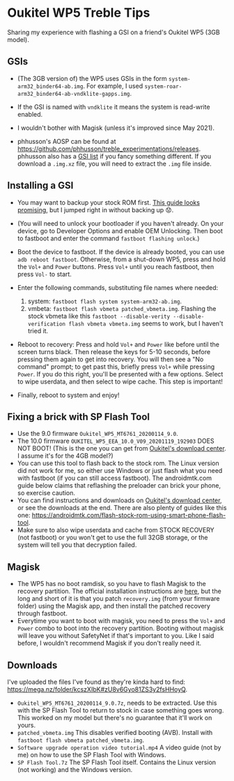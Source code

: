# Oukitel WP5 Treble Tips

Sharing my experience with flashing a GSI on a friend's Oukitel WP5 (3GB model).



## GSIs

- (The 3GB version of) the WP5 uses GSIs in the form `system-arm32_binder64-ab.img`. For example, I used `system-roar-arm32_binder64-ab-vndklite-gapps.img`.

- If the GSI is named with `vndklite` it means the system is read-write enabled.

- I wouldn't bother with Magisk (unless it's improved since May 2021).

- phhusson's AOSP can be found at https://github.com/phhusson/treble_experimentations/releases. phhusson also has a [GSI list](https://github.com/phhusson/treble_experimentations/wiki/Generic-System-Image-(GSI)-list) if you fancy something different. If you download a `.img.xz` file, you will need to extract the `.img` file inside.

  


## Installing a GSI

- You may want to backup your stock ROM first. [This guide looks promising](https://forum.hovatek.com/thread-21970.html), but I jumped right in without backing up :worried:.

- (You will need to unlock your bootloader if you haven't already. On your device, go to Developer Options and enable OEM Unlocking. Then boot to fastboot and enter the command `fastboot flashing unlock`.)

- Boot the device to fastboot. If the device is already booted, you can use `adb reboot fastboot`. Otherwise, from a shut-down WP5, press and hold the `Vol+` and `Power` buttons. Press `Vol+` until you reach fastboot, then press `Vol-` to start.

- Enter the following commands, substituting file names where needed:
  1. system: `fastboot flash system system-arm32-ab.img`.
  2. vmbeta: `fastboot flash vbmeta patched_vbmeta.img`. Flashing the stock vbmeta like this `fastboot --disable-verity --disable-verification flash vbmeta vbmeta.img` seems to work, but I haven't tried it.

- Reboot to recovery: Press and hold `Vol+` and `Power` like before until the screen turns black. Then release the keys for 5-10 seconds, before pressing them again to get into recovery. You will then see a "No command" prompt; to get past this, briefly press `Vol+` while pressing `Power`. If you do this right, you'll be presented with a few options. Select to wipe userdata, and then select to wipe cache. This step is important!
- Finally, reboot to system and enjoy!




## Fixing a brick with SP Flash Tool

 - Use the 9.0 firmware `Oukitel_WP5_MT6761_20200114_9.0`.
 - The 10.0 firmware `OUKITEL_WP5_EEA_10.0_V09_20201119_192903` DOES NOT BOOT! (This is the one you can get from [Oukitel's download center](https://oukitel.com/pages/download-center). I assume it's for the 4GB model?)
- You can use this tool to flash back to the stock rom. The Linux version did not work for me, so either use Windows or just flash what you need with fastboot (if you can still access fastboot). The androidmtk.com guide below claims that reflashing the preloader can brick your phone, so exercise caution.
- You can find instructions and downloads on [Oukitel's download center](https://oukitel.com/pages/download-center), or see the downloads at the end. There are also plenty of guides like this one: https://androidmtk.com/flash-stock-rom-using-smart-phone-flash-tool.
 - Make sure to also wipe userdata and cache from STOCK RECOVERY (not fastboot) or you won't get to use the full 32GB storage, or the system will tell you that decryption failed.



## Magisk

- The WP5 has no boot ramdisk, so you have to flash Magisk to the recovery partition. The official installation instructions are [here](https://topjohnwu.github.io/Magisk/install.html#magisk-in-recovery), but the long and short of it is that you patch `recovery.img` (from your firmware folder) using the Magisk app, and then install the patched recovery through fastboot.
- Everytime you want to boot with magisk, you need to press the `Vol+` and `Power` combo to boot into the recovery partition. Booting without magisk will leave you without SafetyNet if that's important to you. Like I said before, I wouldn't recommend Magisk if you don't really need it.



## Downloads

I've uploaded the files I've found as they're kinda hard to find: https://mega.nz/folder/kcszXIbK#zU8v6Gyo81ZS3y2fsHHoyQ.

- `Oukitel_WP5_MT6761_20200114_9.0.7z`, needs to be extracted. Use this with the SP Flash Tool to return to stock in case something goes wrong. This worked on my model but there's no guarantee that it'll work on yours.
- `patched_vbmeta.img` This disables verified booting (AVB). Install with `fastboot flash vbmeta patched_vbmeta.img`.
- `Software upgrade operation video tutorial.mp4`  A video guide (not by me) on how to use the SP Flash Tool with Windows.
- `SP Flash Tool.7z` The SP Flash Tool itself. Contains the Linux version (not working) and the Windows version.
